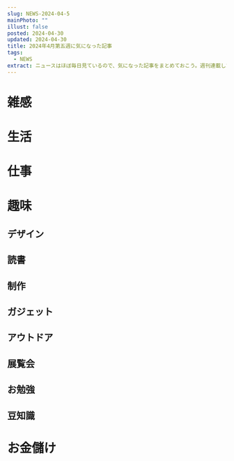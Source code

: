 ```yaml
---
slug: NEWS-2024-04-5
mainPhoto: ""
illust: false
posted: 2024-04-30
updated: 2024-04-30
title: 2024年4月第五週に気になった記事
tags:
  - NEWS
extract: ニュースはほぼ毎日見ているので、気になった記事をまとめておこう。週刊連載したい。
---
```


# 雑感

# 生活

# 仕事

# 趣味

## デザイン

## 読書

## 制作

## ガジェット

## アウトドア

## 展覧会

## お勉強

## 豆知識

# お金儲け
